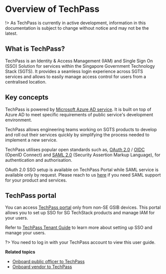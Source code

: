 # Overview of TechPass

!> As TechPass is currently in active development, information in this documentation is subject to change without notice and may not be the latest.

## What is TechPass?
TechPass is an Identity & Access Management (IAM) and Single Sign On (SSO) Solution for services within the Singapore Government Technology Stack (SGTS).
It provides a seamless login experience across SGTS services and allows to easily manage access control for users from a centralised location.

## Key concepts
TechPass is powered by [Microsoft Azure AD service](https://azure.microsoft.com/en-us/services/active-directory/). It is built on top of Azure AD to meet specific requirements of public service's development environment.

TechPass allows engineering teams working on SGTS products to develop and roll out their services quickly by simplifying the process needed to implement a new service.

TechPass utilises popular open standards such as, [OAuth 2.0](https://oauth.net/2/) / [OIDC](https://openid.net/connect/) (OpenID Connect)
and [SAML 2.0](http://docs.oasis-open.org/security/saml/Post2.0/sstc-saml-tech-overview-2.0.html) (Security Assertion Markup Language), for authentication and authorisation.

OAuth 2.0 SSO setup is available on TechPass Portal while SAML service is available only by request.
Please reach to us [here](support/overview?id=need-more-help) if you need SAML support for your product and services.

## TechPass portal
You can access [TechPass portal](https://portal.techpass.gov.sg) only from non-SE GSIB devices.  This portal allows you to set up SSO for SG TechStack products and manage IAM for your users.

Refer to [TechPass Tenant Guide](https://docs.developer.tech.gov.sg/docs/techpass-tenant-guide/#/) to learn more about setting up SSO and manage your users.

?> You need to log in with your TechPass account to view this user guide.

**Related topics**

- [Onboard public officer to TechPass](onboard-public-officers-using-non-se-machines)
- [Onboard vendor to TechPass](onboard-vendors-to-techpass)

